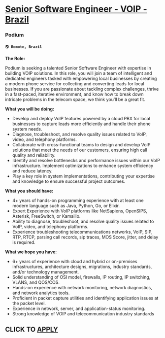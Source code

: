 # [Senior Software Engineer - VOIP - Brazil](https://www.remotewlb.com/apply/senior-software-engineer-voip-brazil-109379)  
### Podium  
#### `🌎 Remote, Brazil`  

**The Role:**

Podium is seeking a talented Senior Software Engineer with expertise in building VOIP solutions. In this role, you will join a team of intelligent and dedicated engineers tasked with empowering local businesses by creating a modern phone service for collecting and converting leads for local businesses. If you are passionate about tackling complex challenges, thrive in a fast-paced, iterative environment, and know how to break down intricate problems in the telecom space, we think you’ll be a great fit.

**What you will be doing:**

  * Develop and deploy VoIP features powered by a cloud PBX for local businesses to capture leads more efficiently and handle their phone system needs.
  * Diagnose, troubleshoot, and resolve quality issues related to VoIP, video, and telephony platforms.
  * Collaborate with cross-functional teams to design and develop VoIP solutions that meet the needs of our customers, ensuring high call quality and reliability.
  * Identify and resolve bottlenecks and performance issues within our VoIP infrastructure. Implement optimizations to enhance system efficiency and reduce latency.
  * Play a key role in system implementations, contributing your expertise and knowledge to ensure successful project outcomes.

**What you should have:**

  * 4+ years of hands-on programming experience with at least one modern language such as Java, Python, Go, or Elixir.
  * Expert Experience with VoIP platforms like NetSapiens, OpenSIPS, Asterisk, FreeSwitch, or Kamailio.
  * Ability to diagnose, troubleshoot, and resolve quality issues related to VoIP, video, and telephony platforms.
  * Experience troubleshooting telecommunications networks, VoIP, SIP, RTP, RTCP, parsing call records, sip traces, MOS Score, jitter, and delay is required.

**What we hope you have:**

  * 6+ years of experience with cloud and hybrid or on-premises infrastructures, architecture designs, migrations, industry standards, and/or technology management.
  * Solid understanding of OSI model, firewalls, IP routing, IP switching, VLANS, and QOS/COS.
  * Hands-on experience with network monitoring, network diagnostics, and network analytics tools.
  * Proficient in packet capture utilities and identifying application issues at the packet level.
  * Experience in network, server, and application-status monitoring.
  * Strong knowledge of VOIP and telecommunication industry standards

  
## CLICK TO [APPLY](https://www.remotewlb.com/apply/senior-software-engineer-voip-brazil-109379)

